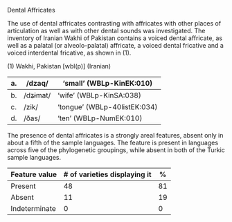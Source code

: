Dental Affricates

The use of dental affricates contrasting with affricates with other
places of articulation as well as with other dental sounds was
investigated. The inventory of Iranian Wakhi of Pakistan contains a
voiced dental affricate, as well as a palatal (or alveolo-palatal)
affricate, a voiced dental fricative and a voiced interdental fricative,
as shown in (1).

\(1) Wakhi, Pakistan \[wbl(p)\] (Iranian)

| a.  | /dzaq/   | ‘small’ (WBLp-KinEK:010)     |
|-----|----------|------------------------------|
| b.  | /dʑɨmat/ | ‘wife’ (WBLp-KinSA:038)      |
| c.  | /zik/    | ‘tongue’ (WBLp-40listEK:034) |
| d.  | /ðas/    | ‘ten’ (WBLp-NumEK:010)       |

The presence of dental affricates is a strongly areal features, absent
only in about a fifth of the sample languages. The feature is present in
languages across five of the phylogenetic groupings, while absent in
both of the Turkic sample languages.

| Feature value | \# of varieties displaying it | %   |
|---------------|-------------------------------|-----|
| Present       | 48                            | 81  |
| Absent        | 11                            | 19  |
| Indeterminate | 0                             | 0   |


